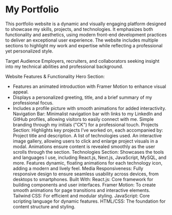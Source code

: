 # My Portfolio

This portfolio website is a dynamic and visually engaging platform designed to showcase my skills, projects, and technologies. It emphasizes both functionality and aesthetics, using modern front-end development practices to deliver an exceptional user experience. The website includes multiple sections to highlight my work and expertise while reflecting a professional yet personalized style.

Target Audience
Employers, recruiters, and collaborators seeking insight into my technical abilities and professional background.

Website Features & Functionality
Hero Section:
- Features an animated introduction with Framer Motion to enhance visual appeal.
- Displays a personalized greeting, title, and a brief summary of my professional focus.
- Includes a profile picture with smooth animations for added interactivity.
Navigation Bar:
Minimalist navigation bar with links to my LinkedIn and GitHub profiles, allowing visitors to easily connect with me.
Simple branding through my initials ("CK") for a professional touch.
Projects Section:
Highlights key projects I’ve worked on, each accompanied by:
Project title and description.
A list of technologies used.
An interactive image gallery, allowing users to click and enlarge project visuals in a modal.
Animations ensure content is revealed smoothly as the user scrolls through the section.
Technologies Section:
Showcases the tools and languages I use, including React.js, Next.js, JavaScript, MySQL, and more.
Features dynamic, floating animations for each technology icon, adding a modern and lively feel.
Media Responsiveness:
Fully responsive design to ensure seamless usability across devices, from desktops to smartphones.
Built With:
React.js: Core framework for building components and user interfaces.
Framer Motion: To create smooth animations for page transitions and interactive elements.
Tailwind CSS: For efficient and modular styling.
JavaScript: Core scripting language for dynamic features.
HTML/CSS: The foundation for content structure and styling.

